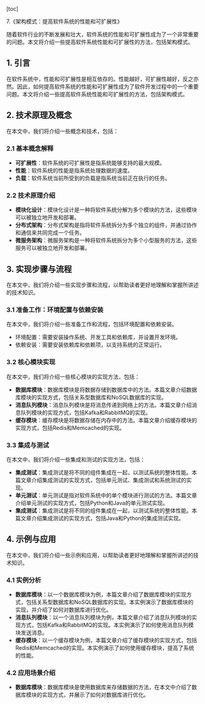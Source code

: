 
[toc]                    
                
                
7.《架构模式：提高软件系统的性能和可扩展性》

随着软件行业的不断发展和壮大，软件系统的性能和可扩展性成为了一个非常重要的问题。本文将介绍一些提高软件系统性能和可扩展性的方法，包括架构模式。

## 1. 引言

在软件系统中，性能和可扩展性是相互依存的。性能越好，可扩展性越好，反之亦然。因此，如何提高软件系统的性能和可扩展性成为了软件开发过程中的一个重要问题。本文将介绍一些提高软件系统性能和可扩展性的方法，包括架构模式。

## 2. 技术原理及概念

在本文中，我们将介绍一些概念和技术，包括：

### 2.1 基本概念解释

- **可扩展性**：软件系统的可扩展性是指系统能够支持的最大规模。
- **性能**：软件系统的性能是指系统处理数据的速度。
- **负载**：软件系统当前所受到的负载是指系统当前正在执行的任务。

### 2.2 技术原理介绍

- **模块化设计**：模块化设计是一种将软件系统分解为多个模块的方法，这些模块可以被独立地开发和部署。
- **分布式架构**：分布式架构是指将软件系统拆分为多个独立的组件，并通过协作和通信来共同完成一个任务。
- **微服务架构**：微服务架构是一种将软件系统拆分为多个小型服务的方法，这些服务可以被独立地开发和部署。

## 3. 实现步骤与流程

在本文中，我们将介绍一些实现步骤和流程，以帮助读者更好地理解和掌握所讲述的技术知识。

### 3.1 准备工作：环境配置与依赖安装

在本文中，我们将介绍一些准备工作和流程，包括环境配置和依赖安装。

- 环境配置：需要安装操作系统、开发工具和依赖库，并设置开发环境。
- 依赖安装：需要安装依赖库和依赖项，以支持系统的正常运行。

### 3.2 核心模块实现

在本文中，我们将介绍一些核心模块的实现方法，包括：

- **数据库模块**：数据库模块是将数据存储到数据库中的方法。本篇文章介绍数据库模块的实现方式，包括关系型数据库和NoSQL数据库的实现。
- **消息队列模块**：消息队列模块是将消息传递到网络上的方法。本篇文章介绍消息队列模块的实现方式，包括Kafka和RabbitMQ的实现。
- **缓存模块**：缓存模块是将数据存储在内存中的方法。本篇文章介绍缓存模块的实现方式，包括Redis和Memcached的实现。

### 3.3 集成与测试

在本文中，我们将介绍一些集成和测试的实现方法，包括：

- **集成测试**：集成测试是将不同的组件集成在一起，以测试系统的整体性能。本篇文章介绍集成测试的实现方式，包括单元测试、集成测试和系统测试的实现。
- **单元测试**：单元测试是指对软件系统中的单个模块进行测试的方法。本篇文章介绍单元测试的实现方式，包括Python和Java的单元测试实现。
- **集成测试**：集成测试是将不同的组件集成在一起，以测试系统的整体性能。本篇文章介绍集成测试的实现方式，包括Java和Python的集成测试实现。

## 4. 示例与应用

在本文中，我们将介绍一些示例和应用，以帮助读者更好地理解和掌握所讲述的技术知识。

### 4.1 实例分析

- **数据库模块**：以一个数据库模块为例，本篇文章介绍了数据库模块的实现方式，包括关系型数据库和NoSQL数据库的实现。本实例演示了数据库模块的实现，并介绍了如何对数据库进行优化。
- **消息队列模块**：以一个消息队列模块为例，本篇文章介绍了消息队列模块的实现方式，包括Kafka和RabbitMQ的实现。本实例演示了如何使用消息队列模块发送消息。
- **缓存模块**：以一个缓存模块为例，本篇文章介绍了缓存模块的实现方式，包括Redis和Memcached的实现。本实例演示了如何使用缓存模块，提高了系统的性能。

### 4.2 应用场景介绍

- **数据库模块**：数据库模块是使用数据库来存储数据的方法，在本文中介绍了数据库模块的实现方式，并展示了如何对数据库进行优化。

